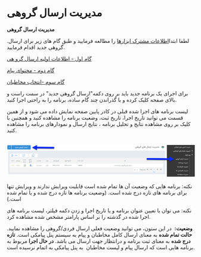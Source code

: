 # مدیریت ارسال گروهی        

**مدیریت ارسال گروهی**

.لطفا ابتدا[اطلاعات مشترک ابزارها](../ToolsSharedInformation.md) را مطالعه فرمایید و طبق گام های زیر برای ارسال گروهی جدید اقدام فرمایید.

[گام اول - اطلاعات اولیه ارسال گرو هی](../ToolsSharedInformation/Step1messageinfo.md)

[گام دوم - محتوای پیام](../ToolsSharedInformation/Step2messagecontent.md)

[گام سوم -انتخاب مخاطبان](../ToolsSharedInformation/Step3SelectAudiences.md)

برای اجرای یک برنامه جدید باید بر روی دکمه"ارسال گروهی جدید" در سمت راست و بالای صفحه کلیک کرده و با گذراندن چند گام ساده، برنامه را به راحتی اجرا کنید.

لیست برنامه های اجرا شده قبلی در کادر پایین صفحه نمایش داده می شود و از همین قسمت می توانید تاریخ اجرا، تاریخ ثبت، وضعیت برنامه را مشاهده کنید و همچنین با کلیک بر روی مشاهده نتایج و تحلیل برنامه ، نتایج ارسال و نمودارهای برنامه را مشاهده کنید.

 ![](advertising-sendinggroupsms.png)

نکته: برنامه هایی که وضعیت آن ها تمام شده است قابلیت ویرایش ندارند و ویرایش تنها برای برنامه های تازه درج شده است. (وضعیت برنامه ها تازه درج شده و یا تمام شده است.)

نکته: می توان با تعیین عنوان برنامه و یا تاریخ اجرا و زدن دکمه فیلتر، لیست برنامه های اجرا شده در گذشته را  بر اساس پارامتر مشخص شده مشاهده کرد.

**وضعیت:**  در این ستون، می توانید وضعیت فعلی ارسال فردی/گروهی را مشاهده نمایید. **حالت تمام شده** به معنای ارسال کامل مخاطبان و پیام به سیستم پنل پیامکی است. **تازه درج شده** به معنای ثبت برنامه و درانتظار جهت ارسال می باشد. **در حال اجرا** مربوط به برنامه هایی است که ارسال پیام و لیست مخاطبان  به پنل پیامکی به اتمام نرسیده است.